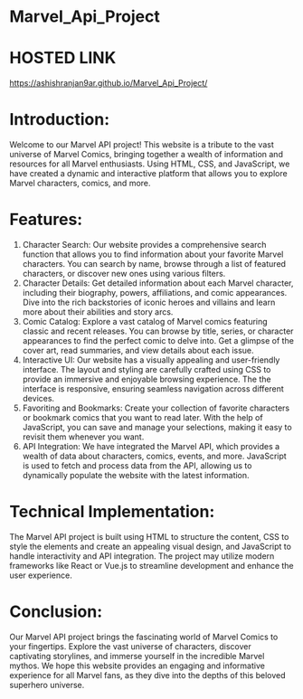 # Marvel_Api_Project

# HOSTED LINK
https://ashishranjan9ar.github.io/Marvel_Api_Project/


# Introduction:
  Welcome to our Marvel API project! This website is a tribute to the vast universe of Marvel Comics, bringing together a wealth of information and resources for all Marvel enthusiasts. Using HTML, CSS, and JavaScript, we 
  have created a dynamic and interactive platform that allows you to explore Marvel characters, comics, and more.

# Features:
1. Character Search: Our website provides a comprehensive search function that allows you to find information about your favorite Marvel characters. You can search by name, browse through a list of featured characters, 
   or discover new ones using various filters.
2. Character Details: Get detailed information about each Marvel character, including their biography, powers, affiliations, and comic appearances. Dive into the rich backstories of iconic heroes and villains and learn 
    more about their abilities and story arcs.
3. Comic Catalog: Explore a vast catalog of Marvel comics featuring classic and recent releases. You can browse by title, series, or character appearances to find the perfect comic to delve into. Get a glimpse of the 
   cover art, read summaries, and view details about each issue.
4. Interactive UI: Our website has a visually appealing and user-friendly interface. The layout and styling are carefully crafted using CSS to provide an immersive and enjoyable browsing experience. The 
   the interface is responsive, ensuring seamless navigation across different devices.
5. Favoriting and Bookmarks: Create your collection of favorite characters or bookmark comics that you want to read later. With the help of JavaScript, you can save and manage your selections, making it easy to 
   revisit them whenever you want.
6. API Integration: We have integrated the Marvel API, which provides a wealth of data about characters, comics, events, and more. JavaScript is used to fetch and process data from the API, allowing us to dynamically 
   populate the website with the latest information.

 # Technical Implementation:
 The Marvel API project is built using HTML to structure the content, CSS to style the elements and create an appealing visual design, and JavaScript to handle interactivity and API integration. The project may utilize 
 modern frameworks like React or Vue.js to streamline development and enhance the user experience.

 # Conclusion:
  Our Marvel API project brings the fascinating world of Marvel Comics to your fingertips. Explore the vast universe of characters, discover captivating storylines, and immerse yourself in the incredible Marvel mythos. We 
  hope this website provides an engaging and informative experience for all Marvel fans, as they dive into the depths of this beloved superhero universe.
